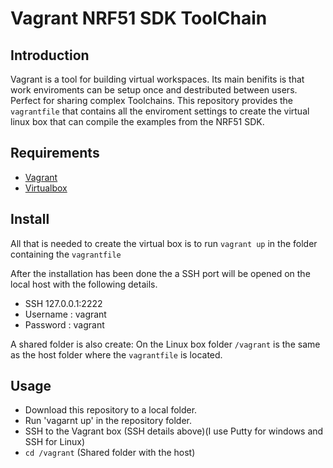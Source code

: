 # Vagrant NRF51 SDK ToolChain

## Introduction
Vagrant is a tool for building virtual workspaces. Its main benifits is that work enviroments can be setup once and destributed between users. Perfect for sharing complex Toolchains. This repository provides the `vagrantfile` that contains all the enviroment settings to create the virtual linux box that can compile the examples from the NRF51 SDK.

## Requirements
* [Vagrant](https://www.vagrantup.com/downloads.html)
* [Virtualbox](https://www.virtualbox.org/wiki/Downloads)

## Install
All that is needed to create the virtual box is to run `vagrant up` in the folder containing the `vagrantfile`

After the installation has been done the a SSH port will be opened on the local host with the following details.
* SSH 127.0.0.1:2222
* Username : vagrant
* Password : vagrant

A shared folder is also create:
On the Linux box folder `/vagrant` is the same as the host folder where the `vagrantfile` is located.

## Usage
* Download this repository to a local folder.
* Run 'vagarnt up' in the repository folder.
* SSH to the Vagrant box (SSH details above)(I use Putty for windows and SSH for Linux)
* `cd /vagrant` (Shared folder with the host)
